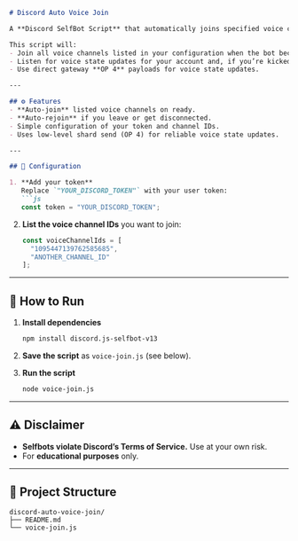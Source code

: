 ````markdown
# Discord Auto Voice Join

A **Discord SelfBot Script** that automatically joins specified voice channels on startup and re-joins them if you’re ever disconnected.

This script will:
- Join all voice channels listed in your configuration when the bot becomes ready.
- Listen for voice state updates for your account and, if you’re kicked or disconnect, re-join after a 9-second delay.
- Use direct gateway **OP 4** payloads for voice state updates.

---

## ⚙️ Features
- **Auto-join** listed voice channels on ready.  
- **Auto-rejoin** if you leave or get disconnected.  
- Simple configuration of your token and channel IDs.  
- Uses low-level shard send (OP 4) for reliable voice state updates.

---

## 📝 Configuration

1. **Add your token**  
   Replace `"YOUR_DISCORD_TOKEN"` with your user token:
   ```js
   const token = "YOUR_DISCORD_TOKEN";
````

2. **List the voice channel IDs** you want to join:

   ```js
   const voiceChannelIds = [
     "1095447139762585685",
     "ANOTHER_CHANNEL_ID"
   ];
   ```

---

## 🚀 How to Run

1. **Install dependencies**

   ```bash
   npm install discord.js-selfbot-v13
   ```
2. **Save the script** as `voice-join.js` (see below).
3. **Run the script**

   ```bash
   node voice-join.js
   ```

---

## ⚠️ Disclaimer

* **Selfbots violate Discord’s Terms of Service.** Use at your own risk.
* For **educational purposes** only.

---

## 📂 Project Structure

```
discord-auto-voice-join/
├── README.md
└── voice-join.js
```

````


